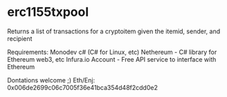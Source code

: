 # erc1155txpool
Returns a list of transactions for a cryptoitem given the itemid, sender, and recipient 

Requirements:
Monodev c# (C# for Linux, etc)
Nethereum - C# library for Ethereum web3, etc
Infura.io Account - Free API service to interface with Ethereum 

Dontations welcome ;)
Eth/Enj: 0x006de2699c06c7005f36e41bca354d48f2cdd0e2
